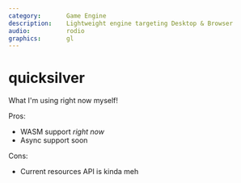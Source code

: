 ```yaml
---
category:       Game Engine
description:    Lightweight engine targeting Desktop & Browser
audio:          rodio
graphics:       gl
---
```


# quicksilver

What I'm using right now myself!

Pros:
* WASM support *right now*
* Async support soon

Cons:
* Current resources API is kinda meh
